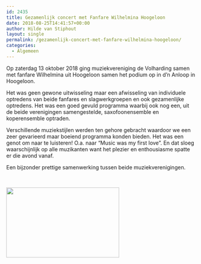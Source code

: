 ```yaml
---
id: 2435
title: Gezamenlijk concert met Fanfare Wilhelmina Hoogeloon
date: 2018-08-25T14:41:57+00:00
author: Hilde van Stiphout
layout: single
permalink: /gezamenlijk-concert-met-fanfare-wilhelmina-hoogeloon/
categories:
  - Algemeen
---
```

Op zaterdag 13 oktober 2018 ging muziekvereniging de Volharding samen met fanfare Wilhelmina uit Hoogeloon samen het podium op in d&#8217;n Anloop in Hoogeloon.

Het was geen gewone uitwisseling maar een afwisseling van individuele optredens van beide fanfares en slagwerkgroepen en ook gezamenlijke optredens. Het was een goed gevuld programma waarbij ook nog een, uit de beide verenigingen samengestelde, saxofoonensemble en koperensemble optraden.

Verschillende muziekstijlen werden ten gehore gebracht waardoor we een zeer gevarieerd maar boeiend programma konden bieden. Het was een genot om naar te luisteren! O.a. naar &#8220;Music was my first love&#8221;. En dat sloeg waarschijnlijk op alle muzikanten want het plezier en enthousiasme spatte er die avond vanaf.

Een bijzonder prettige samenwerking tussen beide muziekverenigingen.

&nbsp;

<img class="alignnone size-medium wp-image-2442" src="http://devolhardingduizel.nl/cms/wp-content/uploads/2018/08/foto2-300x186.jpg" alt="" width="300" height="186" srcset="http://devolhardingduizel.nl/cms/wp-content/uploads/2018/08/foto2-300x186.jpg 300w, http://devolhardingduizel.nl/cms/wp-content/uploads/2018/08/foto2.jpg 638w" sizes="(max-width: 300px) 100vw, 300px" />